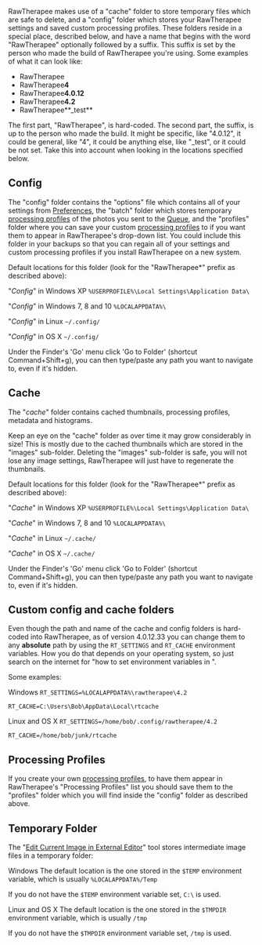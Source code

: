 RawTherapee makes use of a "cache" folder to store temporary files which
are safe to delete, and a "config" folder which stores your RawTherapee
settings and saved custom processing profiles. These folders reside in a
special place, described below, and have a name that begins with the
word "RawTherapee" optionally followed by a suffix. This suffix is set
by the person who made the build of RawTherapee you're using. Some
examples of what it can look like:

- RawTherapee
- RawTherapee**4**
- RawTherapee**4.0.12**
- RawTherapee**4.2**
- RawTherapee**_test**

The first part, "RawTherapee", is hard-coded. The second part, the
suffix, is up to the person who made the build. It might be specific,
like "4.0.12", it could be general, like "4", it could be anything else,
like "_test", or it could be not set. Take this into account when
looking in the locations specified below.

## Config

The "config" folder contains the "options" file which contains all of
your settings from [Preferences](Preferences "wikilink"), the "batch"
folder which stores temporary [processing
profiles](Sidecar_Files_-_Processing_Profiles "wikilink") of the photos
you sent to the [Queue](The_Batch_Queue "wikilink"), and the "profiles"
folder where you can save your custom [processing
profiles](Sidecar_Files_-_Processing_Profiles "wikilink") to if you want
them to appear in RawTherapee's drop-down list. You could include this
folder in your backups so that you can regain all of your settings and
custom processing profiles if you install RawTherapee on a new system.

Default locations for this folder (look for the "RawTherapee\*" prefix
as described above):

"*Config*" in Windows XP
`%USERPROFILE%\Local Settings\Application Data\`

"*Config*" in Windows 7, 8 and 10
`%LOCALAPPDATA%\`

"*Config*" in Linux
`~/.config/`

"*Config*" in OS X
`~/.config/`

Under the Finder's 'Go' menu click 'Go to Folder' (shortcut
Command+Shift+g), you can then type/paste any path you want to navigate
to, even if it's hidden.

## Cache

The "*cache*" folder contains cached thumbnails, processing profiles,
metadata and histograms.

Keep an eye on the "cache" folder as over time it may grow considerably
in size! This is mostly due to the cached thumbnails which are stored in
the "images" sub-folder. Deleting the "images" sub-folder is safe, you
will not lose any image settings, RawTherapee will just have to
regenerate the thumbnails.

Default locations for this folder (look for the "RawTherapee\*" prefix
as described above):

"*Cache*" in Windows XP
`%USERPROFILE%\Local Settings\Application Data\`

"*Cache*" in Windows 7, 8 and 10
`%LOCALAPPDATA%\`

"*Cache*" in Linux
`~/.cache/`

"*Cache*" in OS X
`~/.cache/`

Under the Finder's 'Go' menu click 'Go to Folder' (shortcut
Command+Shift+g), you can then type/paste any path you want to navigate
to, even if it's hidden.

## Custom config and cache folders

Even though the path and name of the cache and config folders is
hard-coded into RawTherapee, as of version 4.0.12.33 you can change them
to any **absolute** path by using the `RT_SETTINGS` and `RT_CACHE`
environment variables. How you do that depends on your operating system,
so just search on the internet for "how to set environment variables in
*<your operating system>*".

Some examples:

Windows
`RT_SETTINGS=%LOCALAPPDATA%\rawtherapee\4.2`

`RT_CACHE=C:\Users\Bob\AppData\Local\rtcache`

Linux and OS X
`RT_SETTINGS=/home/bob/.config/rawtherapee/4.2`

`RT_CACHE=/home/bob/junk/rtcache`

## Processing Profiles

If you create your own [processing
profiles](Sidecar_Files_-_Processing_Profiles "wikilink"), to have them
appear in RawTherapee's "Processing Profiles" list you should save them
to the "profiles" folder which you will find inside the "config" folder
as described above.

## Temporary Folder

The "[Edit Current Image in External
Editor](Edit_Current_Image_in_External_Editor "wikilink")" tool stores
intermediate image files in a temporary folder:

Windows
The default location is the one stored in the `$TEMP` environment
variable, which is usually `%LOCALAPPDATA%/Temp`

If you do not have the `$TEMP` environment variable set, `C:\` is used.

Linux and OS X
The default location is the one stored in the `$TMPDIR` environment
variable, which is usually `/tmp`

If you do not have the `$TMPDIR` environment variable set, `/tmp` is
used.